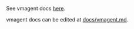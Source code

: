 See vmagent docs [here](https://docs.victoriametrics.com/vmagent/).

vmagent docs can be edited at [docs/vmagent.md](https://github.com/aginetwork7/VictoriaMetrics/blob/master/docs/vmagent.md).
